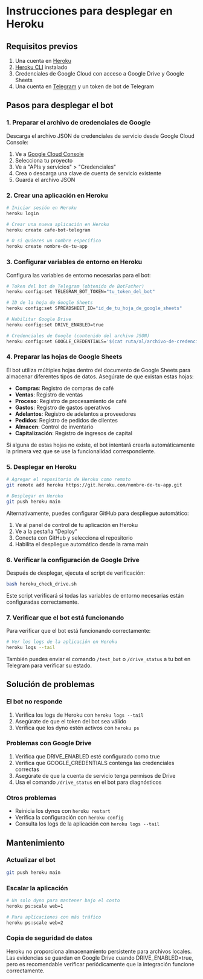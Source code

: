 # Instrucciones para desplegar en Heroku

## Requisitos previos
1. Una cuenta en [Heroku](https://www.heroku.com/)
2. [Heroku CLI](https://devcenter.heroku.com/articles/heroku-cli) instalado
3. Credenciales de Google Cloud con acceso a Google Drive y Google Sheets
4. Una cuenta en [Telegram](https://telegram.org/) y un token de bot de Telegram

## Pasos para desplegar el bot

### 1. Preparar el archivo de credenciales de Google

Descarga el archivo JSON de credenciales de servicio desde Google Cloud Console:
1. Ve a [Google Cloud Console](https://console.cloud.google.com/)
2. Selecciona tu proyecto
3. Ve a "APIs y servicios" > "Credenciales"
4. Crea o descarga una clave de cuenta de servicio existente
5. Guarda el archivo JSON

### 2. Crear una aplicación en Heroku

```bash
# Iniciar sesión en Heroku
heroku login

# Crear una nueva aplicación en Heroku
heroku create cafe-bot-telegram

# O si quieres un nombre específico
heroku create nombre-de-tu-app
```

### 3. Configurar variables de entorno en Heroku

Configura las variables de entorno necesarias para el bot:

```bash
# Token del bot de Telegram (obtenido de BotFather)
heroku config:set TELEGRAM_BOT_TOKEN="tu_token_del_bot"

# ID de la hoja de Google Sheets
heroku config:set SPREADSHEET_ID="id_de_tu_hoja_de_google_sheets"

# Habilitar Google Drive
heroku config:set DRIVE_ENABLED=true

# Credenciales de Google (contenido del archivo JSON)
heroku config:set GOOGLE_CREDENTIALS='$(cat ruta/al/archivo-de-credenciales.json)'
```

### 4. Preparar las hojas de Google Sheets

El bot utiliza múltiples hojas dentro del documento de Google Sheets para almacenar diferentes tipos de datos. Asegúrate de que existan estas hojas:

- **Compras**: Registro de compras de café
- **Ventas**: Registro de ventas
- **Proceso**: Registro de procesamiento de café
- **Gastos**: Registro de gastos operativos
- **Adelantos**: Registro de adelantos a proveedores
- **Pedidos**: Registro de pedidos de clientes
- **Almacen**: Control de inventario
- **Capitalización**: Registro de ingresos de capital

Si alguna de estas hojas no existe, el bot intentará crearla automáticamente la primera vez que se use la funcionalidad correspondiente.

### 5. Desplegar en Heroku

```bash
# Agregar el repositorio de Heroku como remoto
git remote add heroku https://git.heroku.com/nombre-de-tu-app.git

# Desplegar en Heroku
git push heroku main
```

Alternativamente, puedes configurar GitHub para despliegue automático:
1. Ve al panel de control de tu aplicación en Heroku
2. Ve a la pestaña "Deploy"
3. Conecta con GitHub y selecciona el repositorio
4. Habilita el despliegue automático desde la rama main

### 6. Verificar la configuración de Google Drive

Después de desplegar, ejecuta el script de verificación:

```bash
bash heroku_check_drive.sh
```

Este script verificará si todas las variables de entorno necesarias están configuradas correctamente.

### 7. Verificar que el bot está funcionando

Para verificar que el bot está funcionando correctamente:

```bash
# Ver los logs de la aplicación en Heroku
heroku logs --tail
```

También puedes enviar el comando `/test_bot` o `/drive_status` a tu bot en Telegram para verificar su estado.

## Solución de problemas

### El bot no responde
1. Verifica los logs de Heroku con `heroku logs --tail`
2. Asegúrate de que el token del bot sea válido
3. Verifica que los dyno estén activos con `heroku ps`

### Problemas con Google Drive
1. Verifica que DRIVE_ENABLED esté configurado como true
2. Verifica que GOOGLE_CREDENTIALS contenga las credenciales correctas
3. Asegúrate de que la cuenta de servicio tenga permisos de Drive
4. Usa el comando `/drive_status` en el bot para diagnósticos

### Otros problemas
- Reinicia los dynos con `heroku restart`
- Verifica la configuración con `heroku config`
- Consulta los logs de la aplicación con `heroku logs --tail`

## Mantenimiento

### Actualizar el bot
```bash
git push heroku main
```

### Escalar la aplicación
```bash
# Un solo dyno para mantener bajo el costo
heroku ps:scale web=1

# Para aplicaciones con más tráfico
heroku ps:scale web=2
```

### Copia de seguridad de datos
Heroku no proporciona almacenamiento persistente para archivos locales. Las evidencias se guardan en Google Drive cuando DRIVE_ENABLED=true, pero es recomendable verificar periódicamente que la integración funcione correctamente.